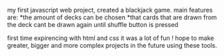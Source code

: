 my first javascript web project, created a blackjack game. main features are:
*the amount of decks can be chosen
*that cards that are drawn from the deck cant  be drawn again until shuffle button is pressed

first time expirencing with html and css it was a lot of fun ! hope to make greater, bigger and more complex projects in the future using these tools.
